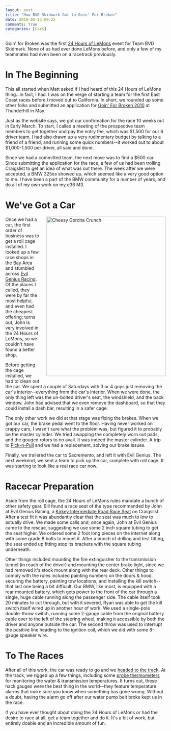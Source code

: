 ```yaml
---
layout: post
title: "How BVD Skidmark Got to Goin' For Broken"
date: 2010-05-13 09:22
comments: true
categories: [Cars]
---
```

Goin' for Broken was the first [24 Hours of LeMons](http://www.24hoursoflemons.com/) event for Team BVD Skidmark.  None of us had ever done LeMons before, and only a few of my teammates had even been on a racetrack previously.

In The Beginning
=============

This all started when Matt asked if I had heard of this 24 Hours of LeMons thing...in fact, I had.  I was on the verge of starting a team for the first East Coast races before I moved out to California.  In short, we rounded up some other folks and submitted an application for [Goin' For Broken 2010](http://www.24hoursoflemons.com/reno10/) at Thunderhill in May.

Just as the website says, we got our confirmation for the race 10 weeks out in Early March.  To start, I called a meeting of the prospective team members to get together and pay the entry fee, which was $1,500 for our 6 driver team.  I had also drawn up a very rudimentary budget by talking to a friend of a friend, and running some quick numbers--it worked out to about $1,000-1,500 per driver, all said and done.

Since we had a committed team, the next move was to find a $500 car.  Since submitting the application for the race, a few of us had been trolling Craigslist to get an idea of what was out there.  The week after we were accepted, a BMW 325es showed up, which seemed like a very good option to me.  I have been a part of the BMW community for a number of years, and do all of my own work on my e36 M3.

We've Got a Car
=============

<a href="http://www.flickr.com/photos/dinomite/4529690546/"><img alt="Cheesy Gordita Crunch" src="http://farm5.static.flickr.com/4026/4529690546_aebf6e4f62.jpg
" width="375" height="500" class="mt-image-right" style="float: right; margin: 0 0 20px 20px;" /></a>

Once we had a car, the first order of business was to get a roll cage installed.  I looked up a few race shops in the Bay Area and stumbled across [Evil Genius Racing](http://www.evilgeniusracing.com/).  Of the places I called, they were by far the most helpful, and even had the cheapest offering; turns out, John is very involved in the 24 Hours of LeMons, so we couldn't have found a better shop.

Before getting the cage installed, we had to clean out the car.  We spent a couple of Saturdays with 3 or 4 guys just removing the car's interior--everything from the car's interior.  When we were done, the only thing left was the un-bolted driver's seat, the windshield, and the back window.  John had advised that we even remove the dashboard, so that they could install a dash bar, resulting in a safer cage.

The only other work we did at that stage was fixing the brakes.  When we got our car, the brake pedal went to the floor. Having never worked on crappy cars, I wasn't sure what the problem was, but figured it to probably be the master cylinder.  We tried swapping the completely worn out pads, and the gouged rotors to no avail.  It was indeed the master cylinder.  A trip to [Pick-n-Pull](http://www.picknpull.com) and we had a replacement, solving our brake issues.

Finally, we trailered the car to Sacremento, and left it with Evil Genius.  The next weekend, we sent a team to pick up the car, complete with roll cage.  It was starting to look like a real race car now.

Racecar Preparation
================

Aside from the roll cage, the 24 Hours of LeMons rules mandate a bunch of other safety gear.  Bill found a race seat of the type recommended by John at Evil Genius Racing, a [Kirkey Intermediate Road Race Seat](http://www.ioportracing.com/Merchant2/merchant.mvc?Screen=PROD&Product_Code=K47&Category_Code=KRS1) on Craigslist.  After a test fit it was abundantly clear that the seat was much to low to actually drive.  We made some calls and, once again, John at Evil Genius came to the rescue, suggesting we use some 2 inch square tubing to get the seat higher.  We ordered some 2 foot long pieces on the internet along with some grade 8 bolts to mount it.  After a bunch of drilling and test fitting, the seat ended up fitting atop its brackets with the square tubing underneath.

Other things included mounting the fire extinguisher to the transmission tunnel (in reach of the driver) and mounting the center brake light, since we had removed it's stock mount along with the rear deck.  Other things to comply with the rules included painting numbers on the doors & hood, securing the battery, painting tow locations, and installing the kill switch--that last one being a bit difficult.  Our BMW, like most, is equipped with a rear mounted battery, which gets power to the front of the car through a single, huge cable running along the passenger side.  The cable itself took 20 minutes to cut through, but with it severed, Ryan was able to get the kill switch itself wired up in another hour of work.  We used a single-pole double-throw switch, running some 2-gauge cable from the original battery cable over to the left of the steering wheel, making it accessible by both the driver and anyone outside the car.  The second throw was used to interrupt the positive line heading to the ignition coil, which we did with some 8-gauge speaker wire.

To The Races
===========

After all of this work, the car was ready to go and we [headed to the track](http://dinomite.net/2010/bvd-skidmarks-first-24-hours-of-lemons/).  At the track, we rigged up a few things, including some [probe thermometers](http://www.amazon.com/Polder-Original-Cooking-Timer-Thermometer/dp/B0000CF5MT/ref=sr_1_6?ie=UTF8&s=home-garden&qid=1273725647&sr=8-6) for monitoring the water & transmission temperatures.  It turns out, these hack gauges were the best thing in the world--they feature temperature alarms that make sure you know when something has gone wrong.  Without a doubt, having the alarm go off after our water pump belt broke kept us in the race.

If you have ever thought about doing the 24 Hours of LeMons or had the desire to race at all, get a team together and do it.  It's a bit of work, but entirely doable and an incredible amount of fun.
